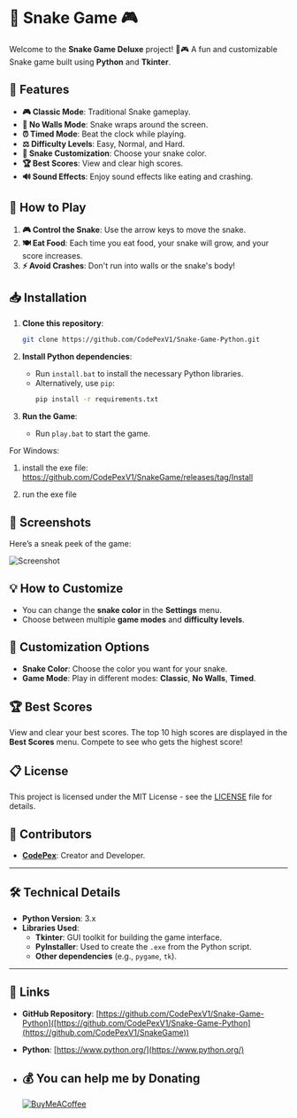 # 🐍 **Snake Game** 🎮

Welcome to the **Snake Game Deluxe** project! 🐍🎮 A fun and customizable Snake game built using **Python** and **Tkinter**.

## 📝 **Features**
- **🎮 Classic Mode**: Traditional Snake gameplay.
- **🔄 No Walls Mode**: Snake wraps around the screen.
- **⏰ Timed Mode**: Beat the clock while playing.
- **⚖️ Difficulty Levels**: Easy, Normal, and Hard.
- **🎨 Snake Customization**: Choose your snake color.
- **🏆 Best Scores**: View and clear high scores.
- **🔊 Sound Effects**: Enjoy sound effects like eating and crashing.

## 🚀 **How to Play**
1. **🎮 Control the Snake**: Use the arrow keys to move the snake.
2. **🍽️ Eat Food**: Each time you eat food, your snake will grow, and your score increases.
3. **⚡ Avoid Crashes**: Don't run into walls or the snake's body!

## 📥 **Installation**

1. **Clone this repository**:
    ```bash
    git clone https://github.com/CodePexV1/Snake-Game-Python.git
    ```
2. **Install Python dependencies**:
    - Run `install.bat` to install the necessary Python libraries.
    - Alternatively, use `pip`:
      ```bash
      pip install -r requirements.txt
      ```

3. **Run the Game**:
    - Run `play.bat` to start the game.
  

  For Windows:
  1. install the exe file: https://github.com/CodePexV1/SnakeGame/releases/tag/Install

  2. run the exe file

## 🌟 **Screenshots**

Here’s a sneak peek of the game:

![Screenshot](https://github.com/user-attachments/assets/2f7687f3-3c05-4497-86ca-27043b10c171)

## 💡 **How to Customize**
- You can change the **snake color** in the **Settings** menu.
- Choose between multiple **game modes** and **difficulty levels**.

## 🎨 **Customization Options**

- **Snake Color**: Choose the color you want for your snake.
- **Game Mode**: Play in different modes: **Classic**, **No Walls**, **Timed**.

## 🏆 **Best Scores**
View and clear your best scores. The top 10 high scores are displayed in the **Best Scores** menu. Compete to see who gets the highest score!

## 📋 **License**
This project is licensed under the MIT License - see the [LICENSE](LICENSE) file for details.

## 👥 **Contributors**
- **[CodePex](https://github.com/CodePexV1)**: Creator and Developer.

---

## 🛠️ **Technical Details**

- **Python Version**: 3.x
- **Libraries Used**:
    - **Tkinter**: GUI toolkit for building the game interface.
    - **PyInstaller**: Used to create the `.exe` from the Python script.
    - **Other dependencies** (e.g., `pygame`, `tk`).

---

## 🔗 **Links**
- **GitHub Repository**: [https://github.com/CodePexV1/Snake-Game-Python]([https://github.com/CodePexV1/Snake-Game-Python](https://github.com/CodePexV1/SnakeGame))
- **Python**: [https://www.python.org/](https://www.python.org/)

- ## 💰 You can help me by Donating
  [![BuyMeACoffee](https://img.shields.io/badge/Buy%20Me%20a%20Coffee-ffdd00?style=for-the-badge&logo=buy-me-a-coffee&logoColor=black)](https://buymeacoffee.com/https://buymeacoffee.com/codepex)
  

